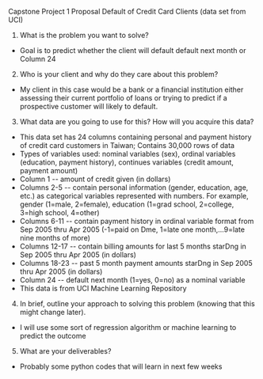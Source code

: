 Capstone Project 1 Proposal
Default of Credit Card Clients (data set from UCI)

1.	What is the problem you want to solve?

*	Goal is to predict whether the client will default default next month or Column 24

2.	Who is your client and why do they care about this problem?

*	My client in this case would be a bank or a financial institution either assessing their current portfolio of loans or trying to predict if a prospective customer will likely to default.

3.	What data are you going to use for this? How will you acquire this data?

*	This data set has 24 columns containing personal and payment history of credit card customers in Taiwan; Contains 30,000 rows of data
*	Types of variables used: nominal variables (sex), ordinal variables (education, payment history), continues variables (credit amount, payment amount)
*	Column 1 -- amount of credit given (in dollars)
*	Columns 2-5 -- contain personal information (gender, education, age, etc.) as categorical variables represented with numbers. For example, gender (1=male, 2=female), education (1=grad school, 2=college, 3=high school, 4=other)
*	Columns 6-11 -- contain payment history in ordinal variable format from Sep 2005 thru Apr 2005 (-1=paid on Dme, 1=late one month,...9=late nine months of more)
*	Columns 12-17 -- contain billing amounts for last 5 months starDng in Sep 2005 thru Apr 2005 (in dollars)
*	Columns 18-23 -- past 5 month payment amounts starDng in Sep 2005 thru Apr 2005 (in dollars)
*	Column 24 -- default next month (1=yes, 0=no) as a nominal variable
*	This data is from UCI Machine Learning Repository

4.	In brief, outline your approach to solving this problem (knowing that this might change later).

*	I will use some sort of regression algorithm or machine learning to predict the outcome

5.	What are your deliverables?

*	Probably some python codes that will learn in next few weeks
